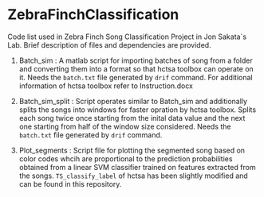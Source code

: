 # ZebraFinchClassification

Code list used in Zebra Finch Song Classification Project in Jon Sakata`s Lab. Brief description of files and dependencies are provided.

1) Batch_sim : A matlab script for importing batches of song from a folder and converting them into a format so that hctsa toolbox can operate on it. Needs the `batch.txt` file generated by `drif` command. For additional information of hctsa toolbox refer to Instruction.docx

2) Batch_sim_split : Script operates similar to Batch_sim and additionally splits the songs into windows for faster opration by hctsa toolbox. Splits each song twice once starting from the inital data value and the next one starting from half of the window size considered. Needs the `batch.txt` file generated by `drif` command.

3) Plot_segments : Script file for plotting the segmented song based on color codes whcih are proportional to the prediction probabilities obtained from a linear SVM classifier trained on features extracted from the songs. ``TS_classify_label`` of hctsa has been slightly modified and can be found in this repository.
